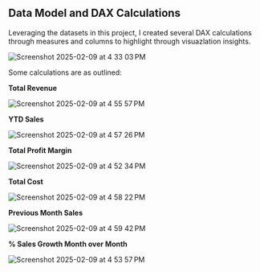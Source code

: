 
## Data Model and DAX Calculations

Leveraging the datasets in this project, I created several DAX calculations through measures and columns to highlight through visuazlation insights. 




![Screenshot 2025-02-09 at 4 33 03 PM](https://github.com/user-attachments/assets/455f55ee-1eea-4555-a499-623ff3cfaf46)

 
Some calculations are as outlined: 

**Total Revenue** 
  
![Screenshot 2025-02-09 at 4 55 57 PM](https://github.com/user-attachments/assets/1581377f-99d9-4149-93b0-20ccf08f986b)

 

**YTD Sales**
 
 
![Screenshot 2025-02-09 at 4 57 26 PM](https://github.com/user-attachments/assets/de2d73a9-51fe-42da-94e5-1bcbe14e9d62)


 **Total Profit Margin**
 
 
![Screenshot 2025-02-09 at 4 52 34 PM](https://github.com/user-attachments/assets/a5ecfbdd-c228-4275-a2fa-ebec4b6b6021)

 
 
**Total Cost**

![Screenshot 2025-02-09 at 4 58 22 PM](https://github.com/user-attachments/assets/245ab434-9fb0-4190-b7dc-6d1aa85af0f7)


 
**Previous Month Sales**

![Screenshot 2025-02-09 at 4 59 42 PM](https://github.com/user-attachments/assets/19b21485-18a6-4740-935e-db4fdcf848a6)



 **% Sales Growth Month over Month**

![Screenshot 2025-02-09 at 4 53 57 PM](https://github.com/user-attachments/assets/332965bc-c06e-4bfd-85c5-a169fa4b4ea4)

 

